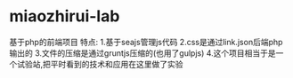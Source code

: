 # miaozhirui-lab
基于php的前端项目
特点:
1.基于seajs管理js代码
2.css是通过link.json后端php输出的
3.文件的压缩是通过gruntjs压缩的(也用了gulpjs)
4.这个项目相当于是一个试验站,把平时看到的技术和应用在这里做了实验
